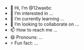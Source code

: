 - 👋 Hi, I’m @12waxbc
- 👀 I’m interested in ...
- 🌱 I’m currently learning ...
- 💞️ I’m looking to collaborate on ...
- 📫 How to reach me ...
- 😄 Pronouns: ...
- ⚡ Fun fact: ...

<!---
12waxbc/12waxbc is a ✨ special ✨ repository because its `README.md` (this file) appears on your GitHub profile.
You can click the Preview link to take a look at your changes.
--->
